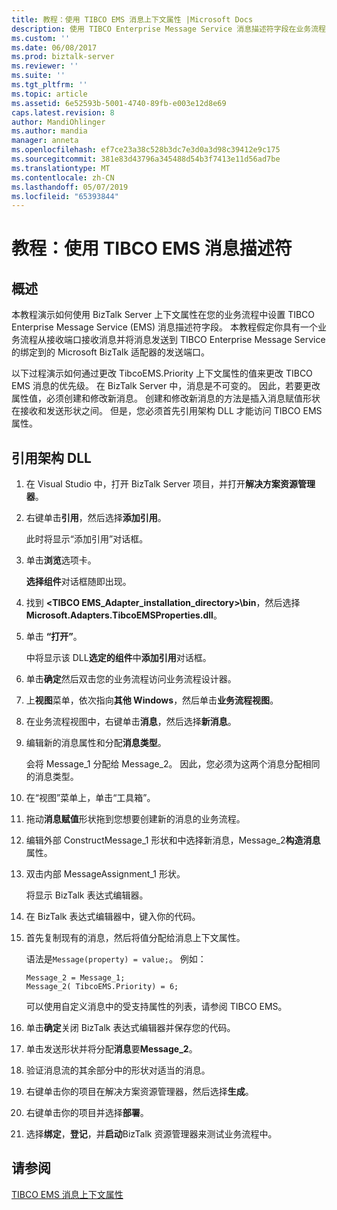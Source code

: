 ```yaml
---
title: 教程：使用 TIBCO EMS 消息上下文属性 |Microsoft Docs
description: 使用 TIBCO Enterprise Message Service 消息描述符字段在业务流程中的对 BizTalk Server 使用的分步指南
ms.custom: ''
ms.date: 06/08/2017
ms.prod: biztalk-server
ms.reviewer: ''
ms.suite: ''
ms.tgt_pltfrm: ''
ms.topic: article
ms.assetid: 6e52593b-5001-4740-89fb-e003e12d8e69
caps.latest.revision: 8
author: MandiOhlinger
ms.author: mandia
manager: anneta
ms.openlocfilehash: ef7ce23a38c528b3dc7e3d0a3d98c39412e9c175
ms.sourcegitcommit: 381e83d43796a345488d54b3f7413e11d56ad7be
ms.translationtype: MT
ms.contentlocale: zh-CN
ms.lasthandoff: 05/07/2019
ms.locfileid: "65393844"
---
```

# <a name="tutorial-use-tibco-ems-message-descriptors"></a>教程：使用 TIBCO EMS 消息描述符

## <a name="overview"></a>概述
本教程演示如何使用 BizTalk Server 上下文属性在您的业务流程中设置 TIBCO Enterprise Message Service (EMS) 消息描述符字段。 本教程假定你具有一个业务流程从接收端口接收消息并将消息发送到 TIBCO Enterprise Message Service 的绑定到的 Microsoft BizTalk 适配器的发送端口。  
  
 以下过程演示如何通过更改 TibcoEMS.Priority 上下文属性的值来更改 TIBCO EMS 消息的优先级。 在 BizTalk Server 中，消息是不可变的。 因此，若要更改属性值，必须创建和修改新消息。 创建和修改新消息的方法是插入消息赋值形状在接收和发送形状之间。 但是，您必须首先引用架构 DLL 才能访问 TIBCO EMS 属性。  
  
## <a name="reference-the-schema-dll"></a>引用架构 DLL  
  
1.  在 Visual Studio 中，打开 BizTalk Server 项目，并打开**解决方案资源管理器**。  
  
2.  右键单击**引用**，然后选择**添加引用**。  
  
     此时将显示“添加引用”对话框。  
  
3.  单击**浏览**选项卡。  
  
     **选择组件**对话框随即出现。  
  
4.  找到 **\<TIBCO EMS_Adapter_installation_directory\>\bin**，然后选择**Microsoft.Adapters.TibcoEMSProperties.dll**。  
  
5.  单击 **“打开”**。  
  
     中将显示该 DLL**选定的组件**中**添加引用**对话框。  
  
6.  单击**确定**然后双击您的业务流程访问业务流程设计器。  
  
7.  上**视图**菜单，依次指向**其他 Windows**，然后单击**业务流程视图**。  
  
8.  在业务流程视图中，右键单击**消息**，然后选择**新消息**。  
  
9. 编辑新的消息属性和分配**消息类型**。  
  
     会将 Message_1 分配给 Message_2。 因此，您必须为这两个消息分配相同的消息类型。  
  
10. 在“视图”菜单上，单击“工具箱”。  
  
11. 拖动**消息赋值**形状拖到您想要创建新的消息的业务流程。  
  
12. 编辑外部 ConstructMessage_1 形状和中选择新消息，Message_2**构造消息**属性。  
  
13. 双击内部 MessageAssignment_1 形状。  
  
     将显示 BizTalk 表达式编辑器。  
  
14. 在 BizTalk 表达式编辑器中，键入你的代码。  
  
15. 首先复制现有的消息，然后将值分配给消息上下文属性。  
  
     语法是`Message(property) = value;`。 例如：  
  
    ```  
    Message_2 = Message_1;  
    Message_2( TibcoEMS.Priority) = 6;  
    ```  
  
     可以使用自定义消息中的受支持属性的列表，请参阅 TIBCO EMS。  
  
16. 单击**确定**关闭 BizTalk 表达式编辑器并保存您的代码。  
  
17. 单击发送形状并将分配**消息**要**Message_2**。  
  
18. 验证消息流的其余部分中的形状对适当的消息。  
  
19. 右键单击你的项目在解决方案资源管理器，然后选择**生成**。  
  
20. 右键单击你的项目并选择**部署**。  
  
21. 选择**绑定**，**登记**，并**启动**BizTalk 资源管理器来测试业务流程中。  
  
## <a name="see-also"></a>请参阅  
[TIBCO EMS 消息上下文属性](../core/message-context-properties-in-biztalk-server.md)
